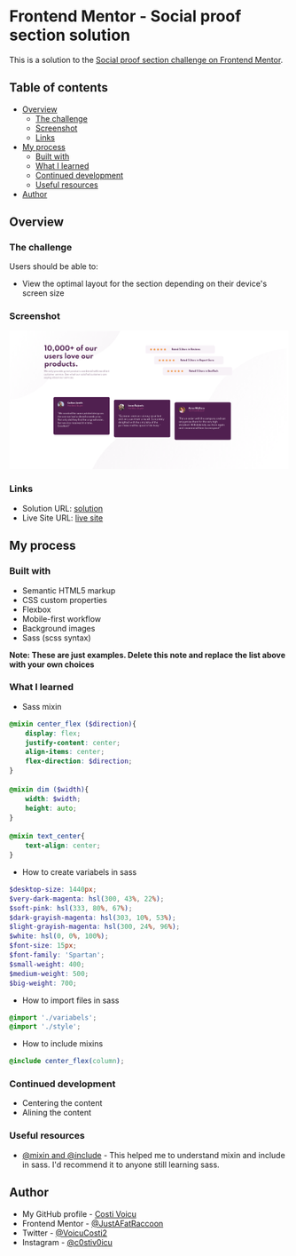 # Frontend Mentor - Social proof section solution

This is a solution to the [Social proof section challenge on Frontend Mentor](https://www.frontendmentor.io/challenges/social-proof-section-6e0qTv_bA). 

## Table of contents

- [Overview](#overview)
  - [The challenge](#the-challenge)
  - [Screenshot](#screenshot)
  - [Links](#links)
- [My process](#my-process)
  - [Built with](#built-with)
  - [What I learned](#what-i-learned)
  - [Continued development](#continued-development)
  - [Useful resources](#useful-resources)
- [Author](#author)


## Overview

### The challenge

Users should be able to:

- View the optimal layout for the section depending on their device's screen size

### Screenshot

![](./images/desktop-ss.png)

### Links

- Solution URL: [solution](https://your-solution-url.com)
- Live Site URL: [live site](https://costivoicu.github.io/Responsive-social-proof-section-website/)

## My process

### Built with

- Semantic HTML5 markup
- CSS custom properties
- Flexbox
- Mobile-first workflow
- Background images
- Sass (scss syntax)

**Note: These are just examples. Delete this note and replace the list above with your own choices**

### What I learned

- Sass mixin

```scss
@mixin center_flex ($direction){
    display: flex;
    justify-content: center;
    align-items: center;
    flex-direction: $direction;
}

@mixin dim ($width){
    width: $width;
    height: auto;
}

@mixin text_center{
    text-align: center;
}
```
- How to create variabels in sass

```scss
$desktop-size: 1440px;
$very-dark-magenta: hsl(300, 43%, 22%);
$soft-pink: hsl(333, 80%, 67%);
$dark-grayish-magenta: hsl(303, 10%, 53%);
$light-grayish-magenta: hsl(300, 24%, 96%);
$white: hsl(0, 0%, 100%);
$font-size: 15px;
$font-family: 'Spartan';
$small-weight: 400;
$medium-weight: 500;
$big-weight: 700;
```

- How to import files in sass

```scss
@import './variabels';
@import './style';
```

- How to include mixins

```scss
@include center_flex(column);
```

### Continued development

- Centering the content
- Alining the content

### Useful resources

- [@mixin and @include](https://sass-lang.com/documentation/at-rules/mixin) - This helped me to understand  mixin and include in sass. I'd recommend it to anyone still learning sass.

## Author

- My GitHub profile - [Costi Voicu](https://github.com/CostiVoicu)
- Frontend Mentor - [@JustAFatRaccoon](https://www.frontendmentor.io/profile/JustAFatRaccoon)
- Twitter - [@VoicuCosti2](https://twitter.com/VoicuCosti2)
- Instagram - [@c0stiv0icu](https://www.instagram.com/c0stiv0icu/)
